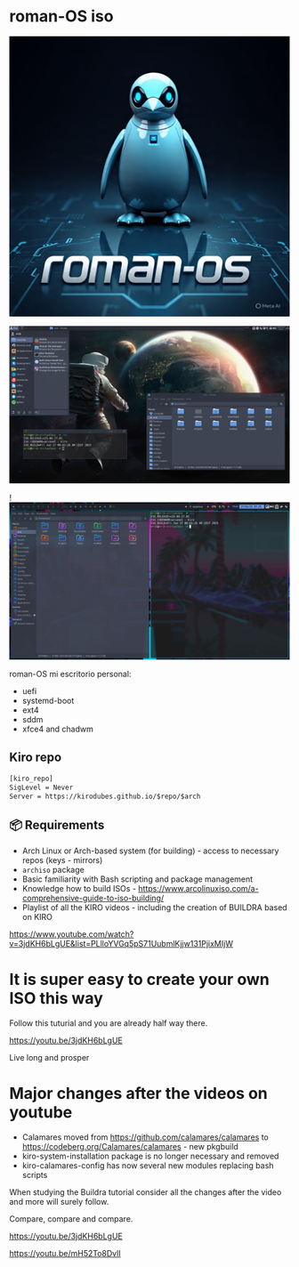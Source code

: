 # roman-OS iso

![roman-OS Logo](roman-OS.jpg)

![roman-OS Logo](roman-OS-xfce.jpg)

!![roman-OS Logo](roman-OS-chadwm.jpg)



roman-OS mi escritorio personal:

- uefi
- systemd-boot
- ext4
- sddm
- xfce4 and chadwm

## Kiro repo

```
[kiro_repo]
SigLevel = Never
Server = https://kirodubes.github.io/$repo/$arch
```

## 📦 Requirements

- Arch Linux or Arch-based system (for building) - access to necessary repos (keys - mirrors)
- `archiso` package
- Basic familiarity with Bash scripting and package management
- Knowledge how to build ISOs - https://www.arcolinuxiso.com/a-comprehensive-guide-to-iso-building/
- Playlist of all the KIRO videos - including the creation of BUILDRA based on KIRO

https://www.youtube.com/watch?v=3jdKH6bLgUE&list=PLlloYVGq5pS71UubmlKjjw131PjixMIjW

# It is super easy to create your own ISO this way

Follow this tuturial and you are already half way there.

https://youtu.be/3jdKH6bLgUE 

Live long and prosper

# Major changes after the videos on youtube

- Calamares moved from https://github.com/calamares/calamares to https://codeberg.org/Calamares/calamares - new pkgbuild
- kiro-system-installation package is no longer necessary and removed
- kiro-calamares-config has now several new modules replacing bash scripts

When studying the Buildra tutorial consider all the changes after the video and more will surely follow. 

Compare, compare and compare.

https://youtu.be/3jdKH6bLgUE

https://youtu.be/mH52To8DvlI
